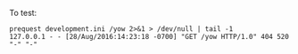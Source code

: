 To test:

    prequest development.ini /yow 2>&1 > /dev/null | tail -1
    127.0.0.1 - - [28/Aug/2016:14:23:18 -0700] "GET /yow HTTP/1.0" 404 520 "-" "-"

